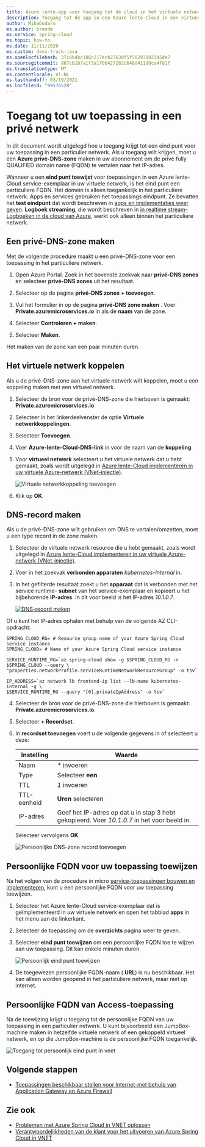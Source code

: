 ```yaml
---
title: Azure lente-app voor toegang tot de cloud in het virtuele netwerk
description: Toegang tot de app in een Azure lente-Cloud in een virtueel netwerk.
author: MikeDodaro
ms.author: brendm
ms.service: spring-cloud
ms.topic: how-to
ms.date: 11/11/2020
ms.custom: devx-track-java
ms.openlocfilehash: 37c8b4bc186c217ecb27638f5f50297102345de7
ms.sourcegitcommit: 867cb1b7a1f3a1f0b427282c648d411d0ca4f81f
ms.translationtype: MT
ms.contentlocale: nl-NL
ms.lasthandoff: 03/19/2021
ms.locfileid: "99576528"
---
```

# <a name="access-your-application-in-a-private-network"></a>Toegang tot uw toepassing in een privé netwerk

In dit document wordt uitgelegd hoe u toegang krijgt tot een eind punt voor uw toepassing in een particulier netwerk.  Als u toegang wilt krijgen, moet u een **Azure privé-DNS-zone** maken in uw abonnement om de privé fully QUALIFIED domain name (FQDN) te vertalen naar het IP-adres.

Wanneer u een **eind punt toewijst** voor toepassingen in een Azure lente-Cloud service-exemplaar in uw virtuele netwerk, is het eind punt een particuliere FQDN. Het domein is alleen toegankelijk in het particuliere netwerk. Apps en services gebruiken het toepassings eindpunt. Ze bevatten het **test eindpunt** dat wordt beschreven in [apps en implementaties weer geven](spring-cloud-howto-staging-environment.md#view-apps-and-deployments). **Logboek streaming**, die wordt beschreven in [in realtime stream-Logboeken in de cloud van Azure](spring-cloud-howto-log-streaming.md), werkt ook alleen binnen het particuliere netwerk.

## <a name="create-a-private-dns-zone"></a>Een privé-DNS-zone maken

Met de volgende procedure maakt u een privé-DNS-zone voor een toepassing in het particuliere netwerk.

1. Open Azure Portal. Zoek in het bovenste zoekvak naar **privé-DNS zones** en selecteer **privé-DNS zones** uit het resultaat.

2. Selecteer op de pagina **privé-DNS zones** **+ toevoegen**.

3. Vul het formulier in op de pagina **privé-DNS zone maken** . Voer **<span>Private.azuremicroservices.io</span>** in als de **naam** van de zone.

4. Selecteer **Controleren + maken**.

5. Selecteer **Maken**.

Het maken van de zone kan een paar minuten duren.

## <a name="link-the-virtual-network"></a>Het virtuele netwerk koppelen

Als u de privé-DNS-zone aan het virtuele netwerk wilt koppelen, moet u een koppeling maken met een virtueel netwerk.

1. Selecteer de bron voor de privé-DNS-zone die hierboven is gemaakt: **<span>Private.azuremicroservices.io</span>** 

2. Selecteer in het linkerdeelvenster de optie **Virtuele netwerkkoppelingen**.

3. Selecteer **Toevoegen**.

4. Voer **Azure-lente-Cloud-DNS-link** in voor de naam van de **koppeling**.

5. Voor **virtueel netwerk** selecteert u het virtuele netwerk dat u hebt gemaakt, zoals wordt uitgelegd in [Azure lente-Cloud implementeren in uw virtuele Azure-netwerk (VNet-injectie)](spring-cloud-tutorial-deploy-in-azure-virtual-network.md).

    ![Virtuele netwerkkoppeling toevoegen](media/spring-cloud-access-app-vnet/add-virtual-network-link.png)

6. Klik op **OK**.

## <a name="create-dns-record"></a>DNS-record maken

Als u de privé-DNS-zone wilt gebruiken om DNS te vertalen/omzetten, moet u een type record in de zone maken.

1. Selecteer de virtuele netwerk resource die u hebt gemaakt, zoals wordt uitgelegd in [Azure lente-Cloud implementeren in uw virtuele Azure-netwerk (VNet-injectie)](spring-cloud-tutorial-deploy-in-azure-virtual-network.md).

2. Voer in het zoekvak **verbonden apparaten** *kubernetes-Internal* in.

3. In het gefilterde resultaat zoekt u het **apparaat** dat is verbonden met het service runtime- **subnet** van het service-exemplaar en kopieert u het bijbehorende **IP-adres**. In dit voor beeld is het IP-adres *10.1.0.7*.

    [![DNS-record ](media/spring-cloud-access-app-vnet/create-dns-record.png) maken](media/spring-cloud-access-app-vnet/create-dns-record.png)

Of u kunt het IP-adres ophalen met behulp van de volgende AZ CLI-opdracht:

```azurecli
SPRING_CLOUD_RG= # Resource group name of your Azure Spring Cloud service instance
SPRING_CLOUD= # Name of your Azure Spring Cloud service instance

SERVICE_RUNTIME_RG=`az spring-cloud show -g $SPRING_CLOUD_RG -n $SPRING_CLOUD --query \
"properties.networkProfile.serviceRuntimeNetworkResourceGroup" -o tsv`

IP_ADDRESS=`az network lb frontend-ip list --lb-name kubernetes-internal -g \
$SERVICE_RUNTIME_RG --query "[0].privateIpAddress" -o tsv`
```

4. Selecteer de bron voor de privé-DNS-zone die hierboven is gemaakt: **<span>Private.azuremicroservices.io</span>**.

5. Selecteer **+ Recordset**.

6. In **recordset toevoegen** voert u de volgende gegevens in of selecteert u deze:

    |Instelling     |Waarde                                                                      |
    |------------|---------------------------------------------------------------------------|
    |Naam        |*\** invoeren                                                                 |
    |Type        |Selecteer **een**                                                               |
    |TTL         |*1* invoeren                                                                  |
    |TTL-eenheid    |**Uren** selecteren                                                           |
    |IP-adres  |Geef het IP-adres op dat u in stap 3 hebt gekopieerd. Voer *10.1.0.7* in het voor beeld in.    |

    Selecteer vervolgens **OK**.

    ![Persoonlijke DNS-zone record toevoegen](media/spring-cloud-access-app-vnet/private-dns-zone-add-record.png)

## <a name="assign-private-fqdn-for-your-application"></a>Persoonlijke FQDN voor uw toepassing toewijzen

Na het volgen van de procedure in micro [service-toepassingen bouwen en implementeren](spring-cloud-tutorial-deploy-in-azure-virtual-network.md), kunt u een persoonlijke FQDN voor uw toepassing toewijzen.

1. Selecteer het Azure lente-Cloud service-exemplaar dat is geïmplementeerd in uw virtuele netwerk en open het tabblad **apps** in het menu aan de linkerkant.

2. Selecteer de toepassing om de **overzichts** pagina weer te geven.

3. Selecteer **eind punt toewijzen** om een persoonlijke FQDN toe te wijzen aan uw toepassing. Dit kan enkele minuten duren.

    ![Persoonlijk eind punt toewijzen](media/spring-cloud-access-app-vnet/assign-private-endpoint.png)

4. De toegewezen persoonlijke FQDN-naam ( **URL**) is nu beschikbaar. Het kan alleen worden geopend in het particuliere netwerk, maar niet op internet.

## <a name="access-application-private-fqdn"></a>Persoonlijke FQDN van Access-toepassing

Na de toewijzing krijgt u toegang tot de persoonlijke FQDN van uw toepassing in een particulier netwerk. U kunt bijvoorbeeld een JumpBox-machine maken in hetzelfde virtuele netwerk of een gekoppeld virtueel netwerk, en op die JumpBox-machine is de persoonlijke FQDN toegankelijk.

![Toegang tot persoonlijk eind punt in vnet](media/spring-cloud-access-app-vnet/access-private-endpoint.png)

## <a name="next-steps"></a>Volgende stappen

- [Toepassingen beschikbaar stellen voor Internet-met behulp van Application Gateway en Azure Firewall](spring-cloud-expose-apps-gateway-azure-firewall.md)

## <a name="see-also"></a>Zie ook

- [Problemen met Azure Spring Cloud in VNET oplossen](spring-cloud-troubleshooting-vnet.md)
- [Verantwoordelijkheden van de klant voor het uitvoeren van Azure Spring Cloud in VNET](spring-cloud-vnet-customer-responsibilities.md)